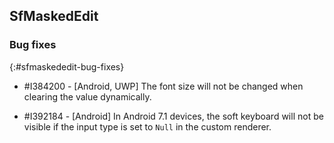 ## SfMaskedEdit

### Bug fixes
{:#sfmaskededit-bug-fixes}

* \#I384200 - [Android, UWP] The font size will not be changed when clearing the value dynamically.

* \#I392184 - [Android] In Android 7.1 devices, the soft keyboard will not be visible if the input type is set to `Null` in the custom renderer.